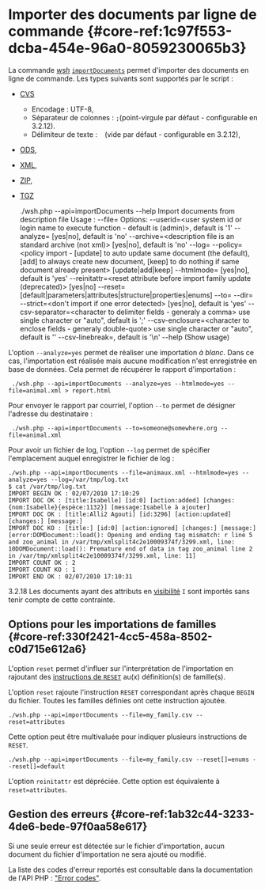 # Importer des documents par ligne de commande {#core-ref:1c97f553-dcba-454e-96a0-8059230065b3}

La commande [_wsh_][wsh] [`importDocuments`][importdoc] permet d'importer des
documents en ligne de commande. Les types suivants sont supportés par le script
:

*   [CVS][import_csv]
    *   Encodage : UTF-8,
    *   Séparateur de colonnes : `;`(point-virgule par défaut - configurable en <span class="flag inline from release">3.2.12</span>).
    *   Délimiteur de texte : ` ` (vide par défaut - configurable en <span class="flag inline from release">3.2.12</span>),
*   [ODS][import_csv],
*   [XML][import_xml],
*   [ZIP][import_archive],
*   [TGZ][import_archive]

    ./wsh.php --api=importDocuments --help
    Import documents from description file
    Usage :
        --file=<the description file path>
    Options:
    --userid=<user system id or login name to execute function - default is (admin)>, default is '1'
    --analyze=<analyze only> [yes|no], default is 'no'
    --archive=<description file is an standard archive (not xml)> [yes|no], default is 'no'
    --log=<log file output>
    --policy=<policy import - 
        [update] to auto update same document (the default), 
        [add] to always create new document, 
        [keep] to do nothing if same document already present> [update|add|keep]
    --htmlmode=<analyze report mode in html> [yes|no], default is 'yes'
    --reinitattr=<reset attribute before import family update (deprecated)> [yes|no]
    --reset=<reset options> [default|parameters|attributes|structure|properties|enums] 
    --to=<email address to send report>
    --dir=<folder where imported documents are put>
    --strict=<don't import if one error detected> [yes|no], default is 'yes'
    --csv-separator=<character to delimiter fields - generaly a comma> use single character or "auto", default is ';'
    --csv-enclosure=<character to enclose fields - generaly double-quote> use single character or "auto", default is ''
    --csv-linebreak=<character sequence to be import like CRLF>, default is '\n'
    --help (Show usage) 

L'option `--analyze=yes` permet de réaliser une importation *à blanc*. Dans ce
cas, l'importation est réalisée mais aucune modification n'est enregistrée en
base de données. Cela permet de récupérer le rapport d'importation :

     ./wsh.php --api=importDocuments --analyze=yes --htmlmode=yes --file=animal.xml > report.html

Pour envoyer le rapport par courriel, l'option `--to` permet de désigner
l'adresse du destinataire :

     ./wsh.php --api=importDocuments --to=someone@somewhere.org --file=animal.xml 

Pour avoir un fichier de log, l'option `--log` permet de spécifier l'emplacement
auquel enregistrer le fichier de log :

    ./wsh.php --api=importDocuments --file=animaux.xml --htmlmode=yes --analyze=yes --log=/var/tmp/log.txt
    $ cat /var/tmp/log.txt
    IMPORT BEGIN OK : 02/07/2010 17:10:29
    IMPORT DOC OK : [title:Isabelle] [id:0] [action:added] [changes:{nom:Isabelle}{espèce:1132}] [message:Isabelle à ajouter] 
    IMPORT DOC OK : [title:Alli2 Agouti] [id:3296] [action:updated] [changes:] [message:]
    IMPORT DOC KO : [title:] [id:0] [action:ignored] [changes:] [message:] [error:DOMDocument::load(): Opening and ending tag mismatch: r line 5 and zoo_animal in /var/tmp/xmlsplit4c2e10009374f/3299.xml, line: 10DOMDocument::load(): Premature end of data in tag zoo_animal line 2 in /var/tmp/xmlsplit4c2e10009374f/3299.xml, line: 11]
    IMPORT COUNT OK : 2
    IMPORT COUNT KO : 1
    IMPORT END OK : 02/07/2010 17:10:31


<span class="flag from release inline">3.2.18</span> Les documents ayant des
attributs en [visibilité][visibility] `I` sont importés sans tenir compte de
cette contrainte.


## Options pour les importations de familles {#core-ref:330f2421-4cc5-458a-8502-c0d715e612a6}

L'option `reset` permet d'influer sur l'interprétation de l'importation en
rajoutant des [instructions de `RESET`][resetfam] au(x) définition(s) de famille(s).

L'option `reset` rajoute l'instruction `RESET` correspondant après chaque
`BEGIN` du fichier. Toutes les familles définies ont cette instruction
ajoutée.

    ./wsh.php --api=importDocuments --file=my_family.csv --reset=attributes

Cette option peut être multivaluée pour indiquer plusieurs instructions de
`RESET`.

    ./wsh.php --api=importDocuments --file=my_family.csv --reset[]=enums --reset[]=default

L'option `reinitattr` est dépréciée. Cette option est équivalente à
`reset=attributes`.

## Gestion des erreurs {#core-ref:1ab32c44-3233-4de6-bede-97f0aa58e617}

Si une seule erreur est détectée sur le fichier d'importation, aucun document du
fichier d'importation ne sera ajouté ou modifié.

La liste des codes d'erreur reportés est consultable dans la documentation de
l'API PHP : ["Error codes"][api_error_codes].

<!-- links -->
[wsh]:          #core-ref:bab8c1c9-fe71-4629-9773-5cd67a8693bf
[import_csv]:   #core-ref:2fb3284a-2424-44b2-93ae-41dc3969e093
[import_xml]:   #core-ref:81ad5a48-4c0f-468b-90ed-fe462fba7b96
[import_archive]: #core-ref:021b7db1-7baf-48c4-8eb9-4a388355dd86
[resetfam]:     #core-ref:5c661733-772d-42b8-8b3e-b70453ddfd33
[importdoc]:    #core-ref:a14d9475-0431-4aa3-853d-810b61e355a7
[visibility]:   #core-ref:3e67d45e-1fed-446d-82b5-ba941addc7e8
[api_error_codes]: http://docs.anakeen.com/dynacase/3.2/dynacase-core-api-reference/error_code.html
